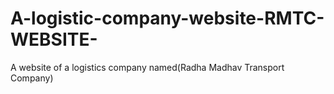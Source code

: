 # A-logistic-company-website-RMTC-WEBSITE-
A website of a logistics company named(Radha Madhav Transport Company)
